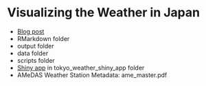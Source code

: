 # Visualizing the Weather in Japan

- [Blog post]()
- RMarkdown folder
- output folder
- data folder
- scripts folder
- [Shiny app]() in tokyo_weather_shiny_app folder
- AMeDAS Weather Station Metadata: ame_master.pdf
